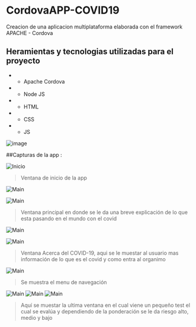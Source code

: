 # CordovaAPP-COVID19 
Creacion de una aplicacion multiplataforma elaborada con el framework APACHE - Cordova 
## Heramientas y tecnologias utilizadas para el proyecto
- - Apache Cordova
- - Node JS
- - HTML
- - CSS 
- - JS

![image](http://luisperis.com/wp-content/uploads/2016/12/apache-cordova.jpg)

##Capturas de la app : 

![Inicio](/capturas/inicio0.PNG)
> Ventana de inicio de la app

![Main](/capturas/vistaMain0.PNG)

![Main](/capturas/vistaMain1.PNG)
> Ventana principal en donde se le da una breve explicación de lo que esta pasando en el mundo con el covid

![Main](/capturas/vistaAcerca0.PNG)

![Main](/capturas/vistaAcerca1.PNG)
> Ventana Acerca del COVID-19, aqui se le muestar al usuario mas información de lo que es el covid y como entra al organimo

![Main](/capturas/vistaAcercaMenu.PNG)
> Se muestra el menu de navegación

![Main](/capturas/vistaTest0.PNG)
![Main](/capturas/vistaTest1.PNG)
![Main](/capturas/vistaTestR.PNG)
> Aquí se muestar la ultima ventana en el cual viene un pequeño test el cual se evalúa y dependiendo de la ponderación se le da riesgo alto, medio y bajo




